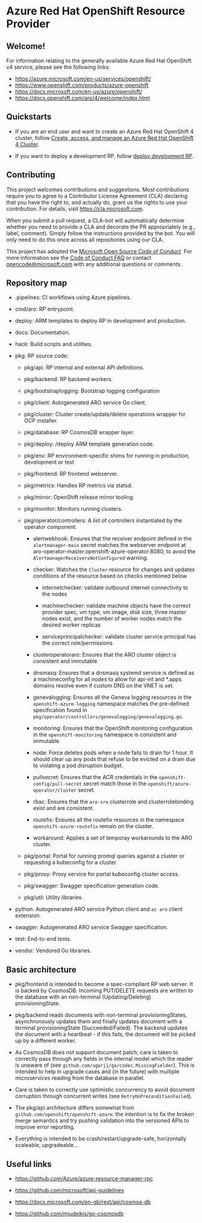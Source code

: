 # Azure Red Hat OpenShift Resource Provider

## Welcome!

For information relating to the generally available Azure Red Hat OpenShift v4
service, please see the following links:

* https://azure.microsoft.com/en-us/services/openshift/
* https://www.openshift.com/products/azure-openshift
* https://docs.microsoft.com/en-us/azure/openshift/
* https://docs.openshift.com/aro/4/welcome/index.html


## Quickstarts

* If you are an end user and want to create an Azure Red Hat OpenShift 4
  cluster, follow [Create, access, and manage an Azure Red Hat OpenShift 4
  Cluster][1].

* If you want to deploy a development RP, follow [deploy development
  RP](docs/deploy-development-rp.md).

[1]: https://docs.microsoft.com/en-us/azure/openshift/howto-using-azure-redhat-openshift

## Contributing

This project welcomes contributions and suggestions. Most contributions require
you to agree to a Contributor License Agreement (CLA) declaring that you have
the right to, and actually do, grant us the rights to use your contribution. For
details, visit https://cla.microsoft.com.

When you submit a pull request, a CLA-bot will automatically determine whether
you need to provide a CLA and decorate the PR appropriately (e.g., label,
comment). Simply follow the instructions provided by the bot. You will only need
to do this once across all repositories using our CLA.

This project has adopted the [Microsoft Open Source Code of
Conduct](https://opensource.microsoft.com/codeofconduct/). For more information
see the [Code of Conduct
FAQ](https://opensource.microsoft.com/codeofconduct/faq/) or contact
[opencode@microsoft.com](mailto:opencode@microsoft.com) with any additional
questions or comments.


## Repository map

* .pipelines: CI workflows using Azure pipelines.

* cmd/aro: RP entrypoint.

* deploy: ARM templates to deploy RP in development and production.

* docs: Documentation.

* hack: Build scripts and utilities.

* pkg: RP source code:

  * pkg/api: RP internal and external API definitions.

  * pkg/backend: RP backend workers.

  * pkg/bootstraplogging: Bootstrap logging configuration

  * pkg/client: Autogenerated ARO service Go client.

  * pkg/cluster: Cluster create/update/delete operations wrapper for OCP installer.

  * pkg/database: RP CosmosDB wrapper layer.

  * pkg/deploy: /deploy ARM template generation code.

  * pkg/env: RP environment-specific shims for running in production,
    development or test

  * pkg/frontend: RP frontend webserver.

  * pkg/metrics: Handles RP metrics via statsd.

  * pkg/mirror: OpenShift release mirror tooling.

  * pkg/monitor: Monitors running clusters.

  * pkg/operator/controllers: A list of controllers instantiated by the operator
    component.

    * alertwebhook: Ensures that the receiver endpoint defined in the
      `alertmanager-main` secret matches the webserver endpoint at
      aro-operator-master.openshift-azure-operator:8080, to avoid the
      `AlertmanagerReceiversNotConfigured` warning.

    * checker: Watches the `Cluster` resource for changes and updates conditions
      of the resource based on checks mentioned below

      * internetchecker: validate outbound internet connectivity to the nodes

      * machinechecker: validate machine objects have the correct provider spec,
        vm type, vm image, disk size, three master nodes exist, and the number of worker nodes
        match the desired worker replicas

      * serviceprincipalchecker: validate cluster service principal has the
        correct role/permissions

    * clusteroperatoraro: Ensures that the ARO cluster object is consistent and
      immutable

    * dnsmasq: Ensures that a dnsmasq systemd service is defined as a machineconfig for all
      nodes to allow for api-int and *.apps domains resolve even if custom DNS on the VNET is set.

    * genevalogging: Ensures all the Geneva logging resources in the
      `openshift-azure-logging` namespace matches the pre-defined specification
      found in `pkg/operator/controllers/genevalogging/genevalogging.go`.

    * monitoring: Ensures that the OpenShift monitoring configuration in the `openshift-monitoring` namespace is consistent and immutable.

    * node: Force deletes pods when a node fails to drain for 1 hour.  It should clear up any pods that refuse to be evicted on a drain due to violating a pod disruption budget.

    * pullsecret: Ensures that the ACR credentials in the
      `openshift-config/pull-secret` secret match those in the
      `openshift/azure-operator/cluster` secret.

    * rbac: Ensures that the `aro-sre` clusterrole and clusterrolebinding exist and are consistent.

    * routefix: Ensures all the routefix resources in the namespace
      `openshift-azure-routefix` remain on the cluster.

    * workaround: Applies a set of temporay workarounds to the ARO cluster.

  * pkg/portal: Portal for running promql queries against a cluster or requesting a kubeconfig for a cluster.

  * pkg/proxy: Proxy service for portal kubeconfig cluster access.

  * pkg/swagger: Swagger specification generation code.

  * pkg/util: Utility libraries.

* python: Autogenerated ARO service Python client and `az aro` client extension.

* swagger: Autogenerated ARO service Swagger specification.

* test: End-to-end tests.

* vendor: Vendored Go libraries.


## Basic architecture

* pkg/frontend is intended to become a spec-compliant RP web server.  It is
  backed by CosmosDB.  Incoming PUT/DELETE requests are written to the database
  with an non-terminal (Updating/Deleting) provisioningState.

* pkg/backend reads documents with non-terminal provisioningStates,
  asynchronously updates them and finally updates document with a terminal
  provisioningState (Succeeded/Failed).  The backend updates the document with a
  heartbeat - if this fails, the document will be picked up by a different
  worker.

* As CosmosDB does not support document patch, care is taken to correctly pass
  through any fields in the internal model which the reader is unaware of (see
  `github.com/ugorji/go/codec.MissingFielder`).  This is intended to help in
  upgrade cases and (in the future) with multiple microservices reading from the
  database in parallel.

* Care is taken to correctly use optimistic concurrency to avoid document
  corruption through concurrent writes (see `RetryOnPreconditionFailed`).

* The pkg/api architecture differs somewhat from
  `github.com/openshift/openshift-azure`: the intention is to fix the broken
  merge semantics and try pushing validation into the versioned APIs to improve
  error reporting.

* Everything is intended to be crash/restart/upgrade-safe, horizontally
  scaleable, upgradeable...


## Useful links

* https://github.com/Azure/azure-resource-manager-rpc

* https://github.com/microsoft/api-guidelines

* https://docs.microsoft.com/en-gb/rest/api/cosmos-db

* https://github.com/mjudeikis/go-cosmosdb
